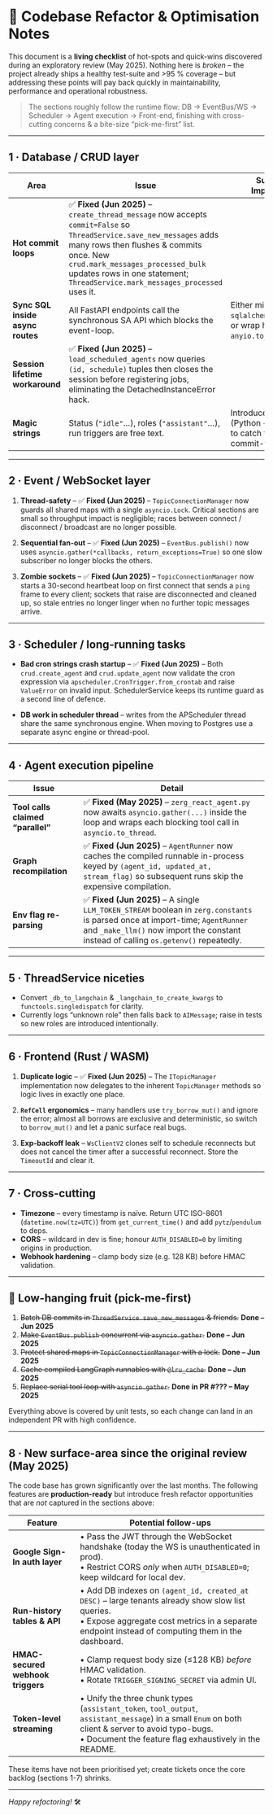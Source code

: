 # 📌 Codebase Refactor & Optimisation Notes

This document is a **living checklist** of hot-spots and quick-wins discovered
during an exploratory review (May 2025).  Nothing here is *broken* – the
project already ships a healthy test-suite and >95 % coverage – but addressing
these points will pay back quickly in maintainability, performance and
operational robustness.

> The sections roughly follow the runtime flow: DB → EventBus/WS → Scheduler →
> Agent execution → Front-end, finishing with cross-cutting concerns & a
> bite-size “pick-me-first” list.

---

## 1&nbsp;· Database / CRUD layer

| Area | Issue | Suggested Improvement |
|------|-------|-----------------------|
| **Hot commit loops** | ✅ **Fixed (Jun 2025)** – `create_thread_message` now accepts `commit=False` so `ThreadService.save_new_messages` adds many rows then flushes & commits once.  New `crud.mark_messages_processed_bulk` updates rows in one statement; `ThreadService.mark_messages_processed` uses it. |
| **Sync SQL inside async routes** | All FastAPI endpoints call the synchronous SA API which blocks the event-loop. | Either migrate to `sqlalchemy.ext.asyncio`, or wrap heavy CRUD in `anyio.to_thread`. |
| **Session lifetime workaround** | ✅ **Fixed (Jun 2025)** – `load_scheduled_agents` now queries `(id, schedule)` tuples then closes the session before registering jobs, eliminating the DetachedInstanceError hack. |
| **Magic strings** | Status (`"idle"`…), roles (`"assistant"`…), run triggers are free text. | Introduce small `Enum`s (Python + DB CHECK) to catch typos at commit-time. |

---

## 2&nbsp;· Event / WebSocket layer

1. **Thread-safety** – ✅ **Fixed (Jun 2025)** – `TopicConnectionManager`
   now guards all shared maps with a single `asyncio.Lock`.  Critical sections
   are small so throughput impact is negligible; races between connect /
   disconnect / broadcast are no longer possible.

2. **Sequential fan-out** – ✅ **Fixed (Jun 2025)** – `EventBus.publish()` now
   uses `asyncio.gather(*callbacks, return_exceptions=True)` so one slow
   subscriber no longer blocks the others.

3. **Zombie sockets** – ✅ **Fixed (Jun 2025)** – `TopicConnectionManager`
   now starts a 30-second heartbeat loop on first connect that sends a `ping`
   frame to every client; sockets that raise are disconnected and cleaned up,
   so stale entries no longer linger when no further topic messages arrive.

---

## 3&nbsp;· Scheduler / long-running tasks

* **Bad cron strings crash startup** – ✅ **Fixed (Jun 2025)** – Both
  `crud.create_agent` and `crud.update_agent` now validate the cron expression
  via `apscheduler.CronTrigger.from_crontab` and raise `ValueError` on
  invalid input.  SchedulerService keeps its runtime guard as a second line
  of defence.

* **DB work in scheduler thread** – writes from the APScheduler thread share
  the same synchronous engine. When moving to Postgres use a separate async
  engine or thread-pool.

---

## 4&nbsp;· Agent execution pipeline

| Issue | Detail |
|-------|--------|
| **Tool calls claimed “parallel”** | ✅ **Fixed (May 2025)** – `zerg_react_agent.py` now awaits `asyncio.gather(...)` inside the loop and wraps each blocking tool call in `asyncio.to_thread`. |
| **Graph recompilation** | ✅ **Fixed (Jun 2025)** – `AgentRunner` now caches the compiled runnable in-process keyed by `(agent_id, updated_at, stream_flag)` so subsequent runs skip the expensive compilation. |
| **Env flag re-parsing** | ✅ **Fixed (Jun 2025)** – A single `LLM_TOKEN_STREAM` boolean in `zerg.constants` is parsed once at import-time; `AgentRunner` and `_make_llm()` now import the constant instead of calling `os.getenv()` repeatedly. |

---

## 5&nbsp;· ThreadService niceties

* Convert `_db_to_langchain` & `_langchain_to_create_kwargs` to
  `functools.singledispatch` for clarity.
* Currently logs “unknown role” then falls back to `AIMessage`; raise in tests
  so new roles are introduced intentionally.

---

## 6&nbsp;· Frontend (Rust / WASM)

1.  **Duplicate logic** – ✅ **Fixed (Jun 2025)** – The `ITopicManager`
    implementation now delegates to the inherent `TopicManager` methods so
    logic lives in exactly one place.

2.  **`RefCell` ergonomics** – many handlers use `try_borrow_mut()` and ignore
    the error; almost all borrows are exclusive and deterministic, so switch
    to `borrow_mut()` and let a panic surface real bugs.

3.  **Exp-backoff leak** – `WsClientV2` clones self to schedule reconnects but
    does not cancel the timer after a successful reconnect.  Store the
    `TimeoutId` and clear it.

---

## 7&nbsp;· Cross-cutting

* **Timezone** – every timestamp is naïve.  Return UTC ISO-8601 (`datetime.now(tz=UTC)`)
  from `get_current_time()` and add `pytz`/`pendulum` to deps.
* **CORS** – wildcard in dev is fine; honour `AUTH_DISABLED=0` by limiting
  origins in production.
* **Webhook hardening** – clamp body size (e.g. 128 KB) before HMAC validation.

---

## 🍬 Low-hanging fruit (pick-me-first)

1. ~~Batch DB commits in `ThreadService.save_new_messages` & friends.~~ **Done – Jun 2025**
2. ~~Make `EventBus.publish` concurrent via `asyncio.gather`.~~  **Done – Jun 2025**
3. ~~Protect shared maps in `TopicConnectionManager` with a lock.~~ **Done – Jun 2025**
4. ~~Cache compiled LangGraph runnables with `@lru_cache`.~~ **Done – Jun 2025**
5. ~~Replace serial tool loop with `asyncio.gather`.~~  **Done in PR #??? – May 2025**

Everything above is covered by unit tests, so each change can land in an
independent PR with high confidence.

---

## 8 · New surface-area since the original review (May 2025)

The code base has grown significantly over the last months.  The following
features are **production-ready** but introduce fresh refactor opportunities
that are *not* captured in the sections above:

| Feature | Potential follow-ups |
|---------|----------------------|
| **Google Sign-In auth layer** | • Pass the JWT through the WebSocket handshake (today the WS is unauthenticated in prod).<br>• Restrict CORS *only* when `AUTH_DISABLED=0`; keep wildcard for local dev. |
| **Run-history tables & API** | • Add DB indexes on `(agent_id, created_at DESC)` – large tenants already show slow list queries.<br>• Expose aggregate cost metrics in a separate endpoint instead of computing them in the dashboard. |
| **HMAC-secured webhook triggers** | • Clamp request body size (≤128 KB) *before* HMAC validation.<br>• Rotate `TRIGGER_SIGNING_SECRET` via admin UI. |
| **Token-level streaming** | • Unify the three chunk types (`assistant_token`, `tool_output`, `assistant_message`) in a small `Enum` on both client & server to avoid typo-bugs.<br>• Document the feature flag exhaustively in the README. |

These items have not been prioritised yet; create tickets once the core
backlog (sections 1-7) shrinks.

---

*Happy refactoring!* 🛠️
